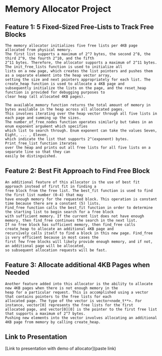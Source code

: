 # Memory Allocator Project

## Feature 1: 5 Fixed-Sized Free-Lists to Track Free Blocks
    The memory allocator initializes five free lists per 4KB page allocated from physical memory.
    The first list supports a maximum of 2^7 bytes, the second 2^8, the third 2^9, the fourth 2^10, and the fifth
    2^11 bytes. Therefore, the allocator supports a maximum of 2^11 bytes. The init_free_lists function is used to initialize all
    lists on a new page, which creates the list pointers and pushes them as a separate element into the heap vector array, 
    setting the size and next pointers appropriately for each list. The create_heap function is used to allocate a 4KB page and
    subsequently initialize the lists on the page, and the reset_heap function is provided for debugging purposes to 
    clear heap (all allocated 4KB pages).

    The available_memory function returns the total amount of memory in bytes available in the heap across all allocated pages. 
    This involves iterating over the heap vector through all five lists in each page and summing up the sizes. 
    The number_of_free_nodes function operates similarly but takes in an enum exponent argument which specifies 
    which list to search through. Enum exponent can take the values Seven, Eight, ... , Eleven, 
    which indicate the list that supports 2^(exponent) bytes. Print_free_list function iterates 
    over the heap and prints out all free lists for all five lists on a separate line so that they can 
    easily be distinguished.

## Feature 2: Best Fit Approach to Find Free Block
    An additional feature of this allocator is the use of best fit approach instead of first fit in finding a 
    free block from the free list. The best_fit function is used to find the first list number (0-4) that may 
    have enough memory for the requested block. This operation is constant time because there are a constant (5) lists. 
    Find_free function calls the best_fit function in order to determine the starting list to begin search for a free block 
    with sufficient memory. If the current list does not have enough memory, then find_free continues the search in the next list. 
    If no free block has sufficient memory, then find_free calls create_heap to allocate an additional 4KB page and 
    recursively calls itself to find a block in this new page. Find_free is very efficient because in most cases the 
    first few free blocks will likely provide enough memory, and if not, an additional page will be allocated, 
    so subsequent allocation requests will be fast. 

## Feature 3: Allocate additional 4KB Pages when Needed

    Another feature added into this allocator is the ability to allocate new 4KB pages when there is not enough memory in the 
    heap for a particular request. This is accomplished using a vector that contains pointers to the free lists for each 
    allocated page. The type of the vector is vector<node_t**>. For instance, vector[0] represents the free lists for the first
    allocated page, and vector[0][0] is the pointer to the first free list that supports a maximum of 2^7 bytes. 
    Pushing new elements into the vector involves allocating an additional 4KB page from memory by calling create_heap. 


## Link to Presentation 

[Link to presentation with demo of allocator](paste link)
